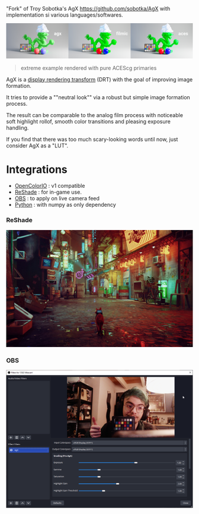 "Fork" of Troy Sobotka's AgX https://github.com/sobotka/AgX with implementation si various languages/softwares.

![agx comparison with aces and filmic](comparison.jpg)

> extreme example rendered with pure ACEScg primaries

AgX is a [display rendering transform](https://github.com/jedypod/open-display-transform/wiki/doc-introduction)
(DRT) with the goal of improving image formation.

It tries to provide a ""neutral look"" via a robust but simple image formation process.

The result can be comparable to the analog film process with noticeable soft highlight rollof,
smooth color transitions and pleasing exposure handling.

If you find that there was too much scary-looking words until now, just
consider AgX as a "LUT".

# Integrations

- [OpenColorIO](ocio) : v1 compatible
- [ReShade](reshade) : for in-game use.
- [OBS](obs) : to apply on live camera feed
- [Python](python) : with numpy as only dependency

### ReShade

![ReShade: Stray screenshot with AgX](reshade/img/stray-3-AgX.jpg)

### OBS

![OBS interface screenshot with webcam feed](obs/doc/img/obs-main.png)